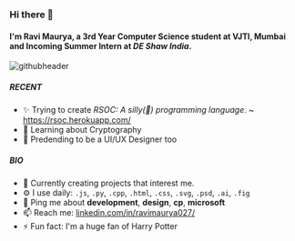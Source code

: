 ### Hi there 👋

#### I'm Ravi Maurya, a 3rd Year Computer Science student at VJTI, Mumbai and Incoming Summer Intern at *DE Shaw India*.
![githubheader](https://user-images.githubusercontent.com/59064326/147822595-17926b25-7bb8-42f0-af35-840d0af56164.png)


##### RECENT

- ✨ Trying to create *RSOC: A silly(💖) programming language*. ~ https://rsoc.herokuapp.com/
- 📖 Learning about Cryptography
- 🎨 Predending to be a UI/UX Designer too

##### BIO

- 🏢 Currently creating projects that interest me.
- ⚙️ I use daily: `.js`, `.py`, `.cpp`, `.html`, `.css`, `.svg`, `.psd`, `.ai`, `.fig`
- 💬 Ping me about **development**, **design**, **cp**, **microsoft**
- 📫 Reach me: [linkedin.com/in/ravimaurya027/](https://www.linkedin.com/in/ravimaurya027/)
- ⚡️ Fun fact: I'm a huge fan of Harry Potter
